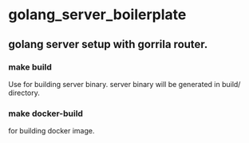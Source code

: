 # golang_server_boilerplate
## golang server setup with gorrila router.
### make build 
Use for building server binary.
server binary will be generated in build/ directory.
### make docker-build
for building docker image.
